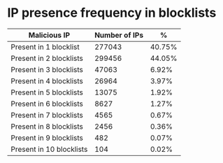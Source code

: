 # IP presence frequency in blocklists
| Malicious IP | Number of IPs | % |
|----|----|----|
| Present in 1 blocklist | 277043 | 40.75% |
| Present in 2 blocklists | 299456 | 44.05% |
| Present in 3 blocklists | 47063 | 6.92% |
| Present in 4 blocklists | 26964 | 3.97% |
| Present in 5 blocklists | 13075 | 1.92% |
| Present in 6 blocklists | 8627 | 1.27% |
| Present in 7 blocklists | 4565 | 0.67% |
| Present in 8 blocklists | 2456 | 0.36% |
| Present in 9 blocklists | 482 | 0.07% |
| Present in 10 blocklists | 104 | 0.02% |
